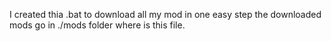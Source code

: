I created thia .bat to download all my mod in one easy step
the downloaded mods go in ./mods folder where is this file.
